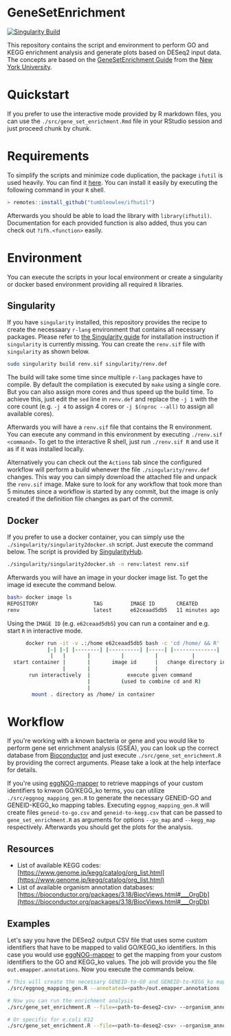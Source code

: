 # GeneSetEnrichment

[![Singularity Build](https://github.com/TumbleOwlee/gene-set-enrichment/actions/workflows/singularity.yml/badge.svg?branch=main)](https://github.com/TumbleOwlee/gene-set-enrichment/actions/workflows/singularity.yml)

This repository contains the script and environment to perform GO and KEGG enrichment analysis and generate plots based on DESeq2 input data. The concepts are based on the [GeneSetEnrichment Guide](https://learn.gencore.bio.nyu.edu/rna-seq-analysis/gene-set-enrichment-analysis/) from the [New York University](https://www.nyu.edu/).

# Quickstart

If you prefer to use the interactive mode provided by R markdown files, you can use the `./src/gene_set_enrichment.Rmd` file in your RStudio session and just proceed chunk by chunk.

# Requirements

To simplify the scripts and minimize code duplication, the package `ifutil` is used heavily. You can find it [here](https://github.com/tumbleowlee/ifutil). You can install it easily by executing the following command in your `R` shell.

```R
> remotes::install_github("tumbleowlee/ifhutil")
```

Afterwards you should be able to load the library with `library(ifhutil)`. Documentation for each provided function is also added, thus you can check out `?ifh.<function>` easily.

# Environment

You can execute the scripts in your local environment or create a singularity or docker based environment providing all required `R` libraries.

## Singularity

If you have `singularity` installed, this repository provides the recipe to create the necessaary `r-lang` environment that contains all necessary packages. Please refer to [the Singularity guide](https://docs.sylabs.io/guides/2.6/user-guide/installation.html) for installation instruction if `singularity` is currently missing. You can create the `renv.sif` file with `singularity` as shown below.

```bash
sudo singularity build renv.sif singularity/renv.def
```

The build will take some time since multiple `r-lang` packages have to compile. By default the compilation is executed by `make` using a single core. But you can also assign more cores and thus speed up the build time. To achieve this, just edit the `sed` line in `renv.def` and replace the `-j 1` with the core count (e.g. `-j 4` to assign 4 cores or `-j $(nproc --all)` to assign all available cores).

Afterwards you will have a `renv.sif` file that contains the R environment. You can execute any command in this environment by executing `./renv.sif <command>`. To get to the interactive R shell, just run `./renv.sif R` and use it as if it was installed locally.

Alternatively you can check out the `Actions` tab since the configured workflow will perform a build whenever the file `./singularity/renv.def` changes. This way you can simply download the attached file and unpack the `renv.sif` image. Make sure to look for any workflow that took more than 5 minutes since a workflow is started by any commit, but the image is only created if the definition file changes as part of the commit.

## Docker

If you prefer to use a docker container, you can simply use the `./singularity/singularity2docker.sh` script. Just execute the command below. The script is provided by [SingularityHub](https://github.com/singularityhub/singularity2docker).

```bash
./singularity/singularity2docker.sh -n renv:latest renv.sif
```

Afterwards you will have an image in your docker image list. To get the image id execute the command below.

```bash
bash> docker image ls
REPOSITORY                  TAG         IMAGE ID       CREATED          SIZE
renv                        latest      e62ceaad5db5   11 minutes ago   2.3GB
```

Using the `IMAGE ID` (e.g. `e62ceaad5db5`) you can run a container and e.g. start `R` in interactive mode.

```bash
      docker run -it -v .:/home e62ceaad5db5 bash -c 'cd /home/ && R'
             |-| |-| |--------| |----------| |-----| |--------------|
              |   |       |          |          |           |
  start container |       |       image id      |   change directory into /home/ and run R
                  |       |                     |
       run interactively  |            execute given command
                          |          (used to combine cd and R)
                          |
        mount . directory as /home/ in container
```

# Workflow

If you're working with a known bacteria or gene and you would like to perform gene set enrichment analysis (GSEA), you can look up the correct database from [Bioconductor](https://bioconductor.org/packages/release/BiocViews.html#___OrgDb) and just execute `./src/gene_set_enrichment.R` by providing the correct arguments. Please take a look at the help interface for details.

If you're using [eggNOG-mapper](http://eggnog-mapper.embl.de/) to retrieve mappings of your custom identifiers to knwon GO/KEGG_ko terms, you can utilize `./src/eggnog_mapping_gen.R` to generate the necessary GENEID-GO and GENEID-KEGG_ko mapping tables. Executing `eggnog_mapping_gen.R` will create files `geneid-to-go.csv` and `geneid-to-kegg.csv` that can be passed to `gene_set_enrichment.R` as arguments for options `--go_map` and `--kegg_map` respectively. Afterwards you should get the plots for the analysis.

## Resources

* List of available KEGG codes: [https://www.genome.jp/kegg/catalog/org_list.html](https://www.genome.jp/kegg/catalog/org_list.html)
* List of available organism annotation databases: [https://bioconductor.org/packages/3.18/BiocViews.html#___OrgDb](https://bioconductor.org/packages/3.18/BiocViews.html#___OrgDb)

## Examples

Let's say you have the DESeq2 output CSV file that uses some custom identifiers that have to be mapped to valid GO/KEGG_ko identifiers. In this case you would use [eggNOG-mapper](http://eggnog-mapper.embl.de/) to get the mapping from your custom identifiers to the GO and KEGG_ko values. The job will provide you the file `out.emapper.annotations`. Now you execute the commands below.

```bash
# This will create the necessary GENEID-to-GO and GENEID-to-KEGG_ko mapping tables
./src/eggnog_mapping_gen.R --annotated=<path>/out.emapper.annotations

# Now you can run the enrichment analysis
./src/gene_set_enrichment.R --file=<path-to-deseq2-csv> --organism_annotation=<annotationdb> --go_map=geneid-to-go.csv --kegg_map=geneid-to-kegg.csv --keg_keytype=kegg --keg_code=<kegg-code> --keytype=GO

# Or specific for e.coli K12
./src/gene_set_enrichment.R --file=<path-to-deseq2-csv> --organism_annotation=org.EcK12.eg.db --go_map=geneid-to-go.csv --kegg_map=geneid-to-kegg.csv --keg_keytype=kegg --keg_code=ecok --keytype=GO
```
